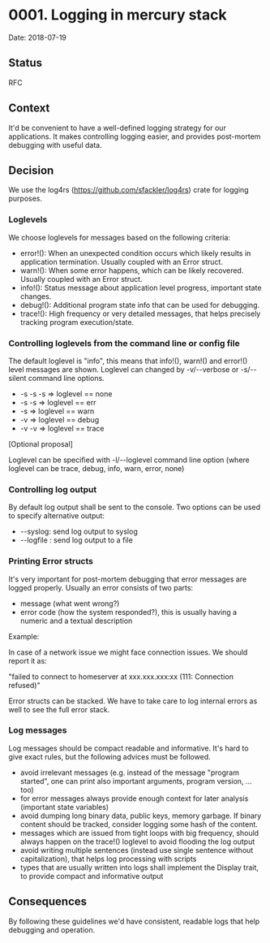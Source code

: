 # 0001. Logging in mercury stack

Date: 2018-07-19

## Status

RFC

## Context

It'd be convenient to have a well-defined logging strategy for our applications. It makes controlling logging easier, and provides post-mortem debugging with useful data.

## Decision

We use the log4rs (https://github.com/sfackler/log4rs) crate for logging purposes. 

### Loglevels ###

We choose loglevels for messages based on the following criteria:
- error!(): When an unexpected condition occurs which likely results in application termination. Usually coupled with an Error struct.
- warn!(): When some error happens, which can be likely recovered. Usually coupled with an Error struct.
- info!(): Status message about application level progress, important state changes.
- debug!(): Additional program state info that can be used for debugging.
- trace!(): High frequency or very detailed messages, that helps precisely tracking program execution/state.

### Controlling loglevels from the command line or config file ###

The default loglevel is "info", this means that info!(), warn!() and error!() level messages are shown. Loglevel can changed by -v/--verbose or -s/--silent command line options.
- -s -s -s => loglevel == none
- -s -s => loglevel == err
- -s => loglevel == warn
- -v => loglevel == debug
- -v -v => loglevel == trace

[Optional proposal]

Loglevel can be specified with -l/--loglevel <LOGLEVEL> command line option (where loglevel can be trace, debug, info, warn, error, none)

### Controlling log output ###

By default log output shall be sent to the console. Two options can be used to specify alternative output:
- --syslog: send log output to syslog
- --logfile <LOGFILE>: send log output to a file

### Printing Error structs ###

It's very important for post-mortem debugging that error messages are logged properly. Usually an error consists of two parts:
- message (what went wrong?)
- error code (how the system responded?), this is usually having a numeric and a textual description

Example:

In case of a network issue we might face connection issues. We should report it as:

"failed to connect to homeserver at xxx.xxx.xxx:xx (111: Connection refused)"

Error structs can be stacked. We have to take care to log internal errors as well to see the full error stack.

### Log messages ###

Log messages should be compact readable and informative. It's hard to give exact rules, but the following advices must be followed.

- avoid irrelevant messages (e.g. instead of the message "program started", one can print also important arguments, program version, ... too)
- for error messages always provide enough context for later analysis (important state variables)
- avoid dumping long binary data, public keys, memory garbage. If binary content should be tracked, consider logging some hash of the content.
- messages which are issued from tight loops with big frequency, should always happen on the trace!() loglevel to avoid flooding the log output
- avoid writing multiple sentences (instead use single sentence without capitalization), that helps log processing with scripts
- types that are usually written into logs shall implement the Display trait, to provide compact and informative output

## Consequences

By following these guidelines we'd have consistent, readable logs that help debugging and operation.